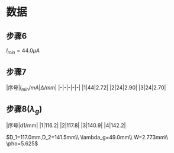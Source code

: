 # 数据
## 步骤6
$I_{min}=44.0\mu A$
## 步骤7
|序号|$I_{min}/mA$|$\Delta /mm$|
|-|-|-|-|-|
|1|44|2.72|
|2|24|2.90|
|3|24|2.70|
## 步骤8($\lambda_g$)
|序号|d1/mm|
|1|116.2|
|2|117.8|
|3|140.9|
|4|142.2|

$D_1=117.0mm,D_2=141.5mm\\
\lambda_g=49.0mm\\
W=2.773mm\\
\pho=5.625$
